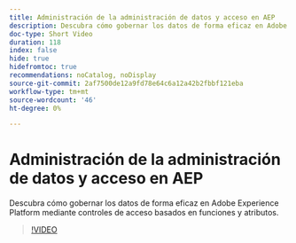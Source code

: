```yaml
---
title: Administración de la administración de datos y acceso en AEP
description: Descubra cómo gobernar los datos de forma eficaz en Adobe Experience Platform mediante controles de acceso basados en funciones y atributos.
doc-type: Short Video
duration: 118
index: false
hide: true
hidefromtoc: true
recommendations: noCatalog, noDisplay
source-git-commit: 2af7500de12a9fd78e64c6a12a42b2fbbf121eba
workflow-type: tm+mt
source-wordcount: '46'
ht-degree: 0%

---
```



# Administración de la administración de datos y acceso en AEP

Descubra cómo gobernar los datos de forma eficaz en Adobe Experience Platform mediante controles de acceso basados en funciones y atributos.

<!-- 62_S601_3442532_118_managing-data-governance-and-access-in-aep -->
>[!VIDEO](https://video.tv.adobe.com/v/3458316/?learn=on&enablevpops=true)
